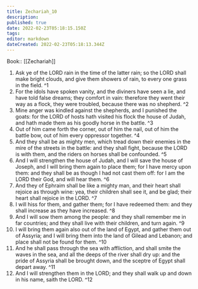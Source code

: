 ```yaml
---
title: Zechariah_10
description: 
published: true
date: 2022-02-23T05:18:15.150Z
tags: 
editor: markdown
dateCreated: 2022-02-23T05:18:13.344Z
---
```


 Book:: [[Zechariah]]
 1. Ask ye of the LORD rain in the time of the latter rain; so the LORD shall make bright clouds, and give them showers of rain, to every one grass in the field. ^1
 2. For the idols have spoken vanity, and the diviners have seen a lie, and have told false dreams; they comfort in vain: therefore they went their way as a flock, they were troubled, because there was no shepherd. ^2
 3. Mine anger was kindled against the shepherds, and I punished the goats: for the LORD of hosts hath visited his flock the house of Judah, and hath made them as his goodly horse in the battle. ^3
 4. Out of him came forth the corner, out of him the nail, out of him the battle bow, out of him every oppressor together. ^4
 5. And they shall be as mighty men, which tread down their enemies in the mire of the streets in the battle: and they shall fight, because the LORD is with them, and the riders on horses shall be confounded. ^5
 6. And I will strengthen the house of Judah, and I will save the house of Joseph, and I will bring them again to place them; for I have mercy upon them: and they shall be as though I had not cast them off: for I am the LORD their God, and will hear them. ^6
 7. And they of Ephraim shall be like a mighty man, and their heart shall rejoice as through wine: yea, their children shall see it, and be glad; their heart shall rejoice in the LORD. ^7
 8. I will hiss for them, and gather them; for I have redeemed them: and they shall increase as they have increased. ^8
 9. And I will sow them among the people: and they shall remember me in far countries; and they shall live with their children, and turn again. ^9
 10. I will bring them again also out of the land of Egypt, and gather them out of Assyria; and I will bring them into the land of Gilead and Lebanon; and place shall not be found for them. ^10
 11. And he shall pass through the sea with affliction, and shall smite the waves in the sea, and all the deeps of the river shall dry up: and the pride of Assyria shall be brought down, and the sceptre of Egypt shall depart away. ^11
 12. And I will strengthen them in the LORD; and they shall walk up and down in his name, saith the LORD. ^12
